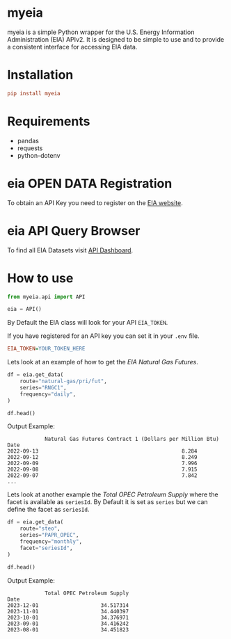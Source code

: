 # myeia

myeia is a simple Python wrapper for the U.S. Energy Information Administration (EIA) APIv2. It is designed to be simple to use and to provide a consistent interface for accessing EIA data.

# Installation

```ini
pip install myeia
```

# Requirements

* pandas
* requests
* python-dotenv

#  eia OPEN DATA Registration

To obtain an API Key you need to register on the [EIA website](https://www.eia.gov/opendata/register.php).

# eia API Query Browser

To find all EIA Datasets visit [API Dashboard](https://www.eia.gov/opendata/browser/).

# How to use

```python
from myeia.api import API

eia = API()
```

By Default the EIA class will look for your API `EIA_TOKEN`. 

If you have registered for an API key you can set it in your `.env` file.


```ini
EIA_TOKEN=YOUR_TOKEN_HERE
```

Lets look at an example of how to get the *EIA Natural Gas Futures*.

```python
df = eia.get_data(
    route="natural-gas/pri/fut",
    series="RNGC1",
    frequency="daily",
)

df.head()
```

Output Example:
```
            Natural Gas Futures Contract 1 (Dollars per Million Btu)
Date
2022-09-13                                              8.284
2022-09-12                                              8.249
2022-09-09                                              7.996
2022-09-08                                              7.915
2022-09-07                                              7.842
...
```

Lets look at another example the *Total OPEC Petroleum Supply* where the facet is available as `seriesId`. By Default it is set as `series` but we can define the facet as `seriesId`.

```python
df = eia.get_data(
    route="steo",
    series="PAPR_OPEC",
    frequency="monthly",
    facet="seriesId",
)

df.head()
```

 Output Example:
```
            Total OPEC Petroleum Supply
Date
2023-12-01                    34.517314
2023-11-01                    34.440397
2023-10-01                    34.376971
2023-09-01                    34.416242
2023-08-01                    34.451823
```

